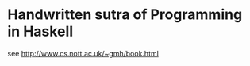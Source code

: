 Handwritten sutra of Programming in Haskell
===========================================

see http://www.cs.nott.ac.uk/~gmh/book.html

